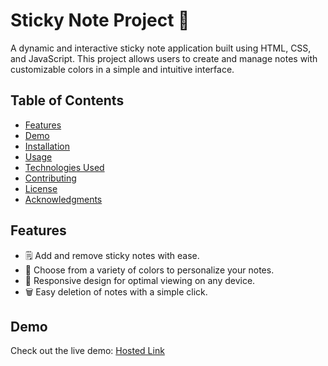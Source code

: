 # Sticky Note Project 📝

A dynamic and interactive sticky note application built using HTML, CSS, and JavaScript. This project allows users to create and manage notes with customizable colors in a simple and intuitive interface.

## Table of Contents

- [Features](#features)
- [Demo](#demo)
- [Installation](#installation)
- [Usage](#usage)
- [Technologies Used](#technologies-used)
- [Contributing](#contributing)
- [License](#license)
- [Acknowledgments](#acknowledgments)

## Features

- 🗒️ Add and remove sticky notes with ease.
- 🎨 Choose from a variety of colors to personalize your notes.
- 📐 Responsive design for optimal viewing on any device.
- 🗑️ Easy deletion of notes with a simple click.

## Demo

Check out the live demo: [Hosted Link](https://66af1dad0e15ab4231459d83--splendorous-dolphin-b8122e.netlify.app/)

